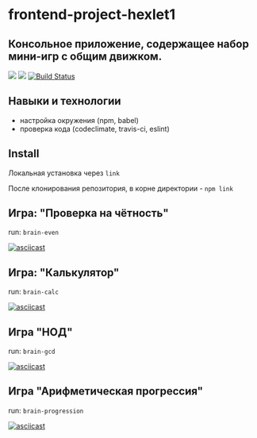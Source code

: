 # frontend-project-hexlet1

## Консольное приложение, содержащее набор мини-игр с общим движком.

<a href="https://codeclimate.com/github/codeclimate/codeclimate/maintainability"><img src="https://api.codeclimate.com/v1/badges/a99a88d28ad37a79dbf6/maintainability" /></a> <a href="https://codeclimate.com/github/codeclimate/codeclimate/test_coverage"><img src="https://api.codeclimate.com/v1/badges/a99a88d28ad37a79dbf6/test_coverage" /></a> [![Build Status](https://travis-ci.org/jurassic-period/frontend-project-hexlet1.svg?branch=master)](https://travis-ci.org/jurassic-period/frontend-project-hexlet1)

## Навыки и технологии

+ настройка окружения (npm, babel)
+ проверка кода (codeclimate, travis-ci, eslint)

## Install

Локальная установка через `link`

После клонирования репозитория, в корне директории - `npm link`

## Игра: "Проверка на чётность"
run: `brain-even`

[![asciicast](https://asciinema.org/a/D3YH1U2jOYHPStBUuztxK3Mbc.svg)](https://asciinema.org/a/D3YH1U2jOYHPStBUuztxK3Mbc)

## Игра: "Калькулятор"
run: `brain-calc`

[![asciicast](https://asciinema.org/a/pZkfMPLHaqr81T1OrHD7ftIHk.svg)](https://asciinema.org/a/pZkfMPLHaqr81T1OrHD7ftIHk)

## Игра "НОД"
run: `brain-gcd`

[![asciicast](https://asciinema.org/a/BCnE8D1ymSX48z03J8oLZhnNX.svg)](https://asciinema.org/a/BCnE8D1ymSX48z03J8oLZhnNX)

## Игра "Арифметическая прогрессия"
run: `brain-progression`

[![asciicast](https://asciinema.org/a/VX6YYfnOvXaApcx5sDCLoJ9de.svg)](https://asciinema.org/a/VX6YYfnOvXaApcx5sDCLoJ9de)